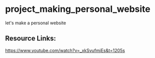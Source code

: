 # project_making_personal_website
let's make a personal website

## Resource Links:
https://www.youtube.com/watch?v=_xkSvufmjEs&t=1205s